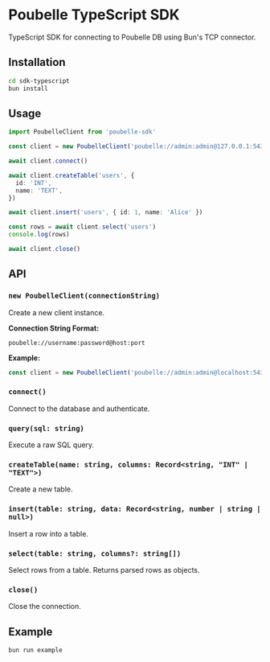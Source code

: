 # Poubelle TypeScript SDK

TypeScript SDK for connecting to Poubelle DB using Bun's TCP connector.

## Installation

```bash
cd sdk-typescript
bun install
```

## Usage

```typescript
import PoubelleClient from 'poubelle-sdk'

const client = new PoubelleClient('poubelle://admin:admin@127.0.0.1:5432')

await client.connect()

await client.createTable('users', {
  id: 'INT',
  name: 'TEXT',
})

await client.insert('users', { id: 1, name: 'Alice' })

const rows = await client.select('users')
console.log(rows)

await client.close()
```

## API

### `new PoubelleClient(connectionString)`

Create a new client instance.

**Connection String Format:**

```
poubelle://username:password@host:port
```

**Example:**

```typescript
const client = new PoubelleClient('poubelle://admin:admin@localhost:5432')
```

### `connect()`

Connect to the database and authenticate.

### `query(sql: string)`

Execute a raw SQL query.

### `createTable(name: string, columns: Record<string, "INT" | "TEXT">)`

Create a new table.

### `insert(table: string, data: Record<string, number | string | null>)`

Insert a row into a table.

### `select(table: string, columns?: string[])`

Select rows from a table. Returns parsed rows as objects.

### `close()`

Close the connection.

## Example

```bash
bun run example
```
